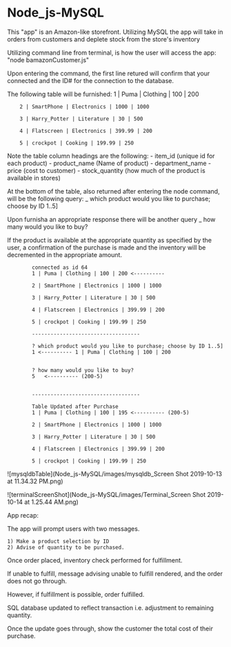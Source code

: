 # Node_js-MySQL

This "app" is an Amazon-like storefront.  Utilizing MySQL the app will take in orders from customers and deplete stock from the store's inventory

Utilizing command line from terminal, is how the user will access the app:
    "node bamazonCustomer.js"

Upon entering the command, the first line retured will confirm that your connected and the ID# for the connection to the database.

The following table will be furnished:
        1 | Puma | Clothing | 100 | 200

        2 | SmartPhone | Electronics | 1000 | 1000

        3 | Harry_Potter | Literature | 30 | 500

        4 | Flatscreen | Electronics | 399.99 | 200

        5 | crockpot | Cooking | 199.99 | 250


Note the table column headings are the following:
    - item_id (unique id for each product)
    - product_name (Name of product)
    - department_name
    - price (cost to customer)
    - stock_quantity (how much of the product is available in stores)

At the bottom of the table, also returned after entering the node command, will be the following query:
    _ which product would you like to purchase; choose by ID 1..5]

Upon furnisha an appropriate response there will be another query
    _ how many would you like to buy?

If the product is available at the appropriate quantity as specified by the user, a confirmation of the purchase is made and the inventory will be decremented in the appropriate amount.


            connected as id 64
            1 | Puma | Clothing | 100 | 200 <----------

            2 | SmartPhone | Electronics | 1000 | 1000

            3 | Harry_Potter | Literature | 30 | 500

            4 | Flatscreen | Electronics | 399.99 | 200

            5 | crockpot | Cooking | 199.99 | 250

            -----------------------------------

            ? which product would you like to purchase; choose by ID 1..5]
            1 <---------- 1 | Puma | Clothing | 100 | 200 
            
            
            ? how many would you like to buy?
            5   <---------- (200-5)
            

            -----------------------------------

            Table Updated after Purchase
            1 | Puma | Clothing | 100 | 195 <---------- (200-5)

            2 | SmartPhone | Electronics | 1000 | 1000

            3 | Harry_Potter | Literature | 30 | 500

            4 | Flatscreen | Electronics | 399.99 | 200

            5 | crockpot | Cooking | 199.99 | 250



<!-- ![Image description](link-to-image) -->

![mysqldbTable](Node_js-MySQL/images/mysqldb_Screen Shot 2019-10-13 at 11.34.32 PM.png)

![terminalScreenShot](Node_js-MySQL/images/Terminal_Screen Shot 2019-10-14 at 1.25.44 AM.png)


App recap:

The app will prompt users with two messages.

    1) Make a product selection by ID
    2) Advise of quantity to be purchased.

Once order placed, inventory check performed for fulfillment.

If unable to fulfill, message advising unable to fulfill rendered, and the order does not go through.

However, if fulfillment is possible, order fulfilled.

SQL database updated to reflect transaction i.e. adjustment to remaining quantity.

Once the update goes through, show the customer the total cost of their purchase.